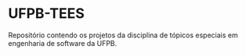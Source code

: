 # UFPB-TEES
Repositório contendo os projetos da disciplina de tópicos especiais em engenharia de software da UFPB.
